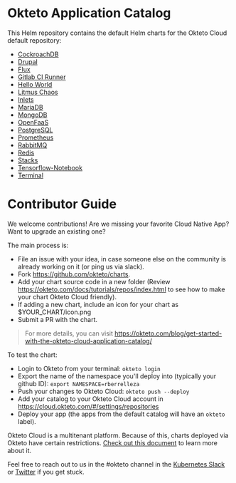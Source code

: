 # Okteto Application Catalog

This Helm repository contains the default Helm charts for the Okteto Cloud default repository:

- [CockroachDB](cockroachdb/README.md)
- [Drupal](drupal/README.md)
- [Flux](flux/README.md)
- [Gitlab CI Runner](gitlab/README.md)
- [Hello World](hello-world/README.md)
- [Litmus Chaos](litmuschaos/README.md)
- [Inlets](inlets/README.md)
- [MariaDB](mariadb/README.md)
- [MongoDB](mongodb/README.md)
- [OpenFaaS](openfaas/README.md)
- [PostgreSQL](postgresql/README.md)
- [Prometheus](prometheus/README.md)
- [RabbitMQ](rabbitmq/README.md)
- [Redis](redis/README.md)
- [Stacks](stacks/README.md)
- [Tensorflow-Notebook](tensorflow-notebook/README.md)
- [Terminal](terminal/README.md)

# Contributor Guide

We welcome contributions! Are we missing your favorite Cloud Native App? Want to upgrade an existing one?


The main process is:
- File an issue with your idea, in case someone else on the community is already working on it (or ping us via slack).
- Fork https://github.com/okteto/charts.
- Add your chart source code in a new folder (Review https://okteto.com/docs/tutorials/repos/index.html to see how to make your chart Okteto Cloud friendly). 
- If adding a new chart, include an icon for your chart as $YOUR_CHART/icon.png
- Submit a PR with the chart. 

> For more details, you can visit https://okteto.com/blog/get-started-with-the-okteto-cloud-application-catalog/

To test the chart:
- Login to Okteto from your terminal:  `okteto login`
- Export the name of the namespace you'll deploy into (typically your github ID): `export NAMESPACE=rberrelleza`
- Push your changes to Okteto Cloud: `okteto push --deploy`
- Add your catalog to your Okteto Cloud account in https://cloud.okteto.com/#/settings/repositories
- Deploy your app (the apps from the default catalog will have an `okteto` label).

Okteto Cloud is a multitenant platform. Because of this, charts deployed via Okteto have certain restrictions. [Check out this document](https://okteto.com/docs/cloud/multitenancy) to learn more about it.

Feel free to reach out to us in the #okteto channel in the [Kubernetes Slack](https://slack.k8s.io/) or [Twitter](https://twitter.com/oktetohq) if you get stuck.